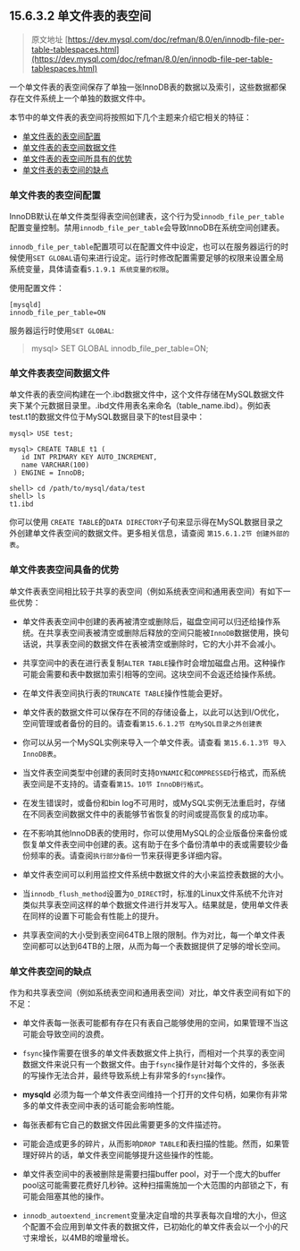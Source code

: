 ## 15.6.3.2 单文件表的表空间
> 原文地址 [https://dev.mysql.com/doc/refman/8.0/en/innodb-file-per-table-tablespaces.html](https://dev.mysql.com/doc/refman/8.0/en/innodb-file-per-table-tablespaces.html)

一个单文件表的表空间保存了单独一张InnoDB表的数据以及索引，这些数据都保存在文件系统上一个单独的数据文件中。

本节中的单文件表的表空间将按照如下几个主题来介绍它相关的特征：

- [单文件表的表空间配置](#单文件表的表空间配置)
- [单文件表的表空间数据文件](#单文件表表空间数据文件)
- [单文件表的表空间所具有的优势](#单文件表表空间具备的优势)
- [单文件表的表空间的缺点](#单文件表空间的缺点)

### 单文件表的表空间配置

InnoDB默认在单文件类型得表空间创建表，这个行为受`innodb_file_per_table`配置变量控制。禁用`innodb_file_per_table`会导致InnoDB在系统空间创建表。

`innodb_file_per_table`配置项可以在配置文件中设定，也可以在服务器运行的时候使用`SET GLOBAL`语句来进行设定。运行时修改配置需要足够的权限来设置全局系统变量，具体请查看`5.1.9.1 系统变量的权限`。

使用配置文件：

```
[mysqld]
innodb_file_per_table=ON
```

服务器运行时使用`SET GLOBAL`:

> mysql> SET GLOBAL innodb_file_per_table=ON;

### 单文件表表空间数据文件

单文件表的表空间构建在一个.ibd数据文件中，这个文件存储在MySQL数据文件夹下某个元数据目录里。.ibd文件用表名来命名（table_name.ibd）。例如表test.t1的数据文件位于MySQL数据目录下的test目录中：

```
mysql> USE test;  
  
mysql> CREATE TABLE t1 (
   id INT PRIMARY KEY AUTO_INCREMENT,
   name VARCHAR(100) 
 ) ENGINE = InnoDB; 
 
shell> cd /path/to/mysql/data/test
shell> ls 
t1.ibd
```

你可以使用 `CREATE TABLE`的`DATA DIRECTORY`子句来显示得在MySQL数据目录之外创建单文件表空间的数据文件。更多相关信息，请查阅 `第15.6.1.2节 创建外部的表`。


### 单文件表表空间具备的优势

单文件表表空间相比较于共享的表空间（例如系统表空间和通用表空间）有如下一些优势：

- 单文件表表空间中创建的表再被清空或删除后，磁盘空间可以归还给操作系统。在共享表空间表被清空或删除后释放的空间只能被`InnoDB`数据使用，换句话说，共享表空间的数据文件在表被清空或删除时，它的大小并不会减小。

- 共享空间中的表在进行表复制`ALTER TABLE`操作时会增加磁盘占用。这种操作可能会需要和表中数据加索引相等的空间。这块空间不会返还给操作系统。

- 在单文件表空间执行表的`TRUNCATE TABLE`操作性能会更好。

- 单文件表的数据文件可以保存在不同的存储设备上，以此可以达到I/O优化，空间管理或者备份的目的。请查看`第15.6.1.2节 在MySQL目录之外创建表`

- 你可以从另一个MySQL实例来导入一个单文件表。请查看 `第15.6.1.3节 导入InnoDB表`。

- 当文件表空间类型中创建的表同时支持`DYNAMIC`和`COMPRESSED`行格式，而系统表空间是不支持的。请查看`第15。10节 InnoDB行格式`。

- 在发生错误时，或备份和bin log不可用时，或MySQL实例无法重启时，存储在不同表空间数据文件中的表能够节省恢复的时间或提高恢复的成功率。

- 在不影响其他InnoDB表的使用时，你可以使用MySQL的企业版备份来备份或恢复单文件表空间中创建的表。这有助于在多个备份清单中的表或需要较少备份频率的表。请查阅`执行部分备份`一节来获得更多详细内容。


- 单文件表空间可以利用监控文件系统中数据文件的大小来监控表数据的大小。

- 当`innodb_flush_method`设置为`O_DIRECT`时，标准的Linux文件系统不允许对类似共享表空间这样的单个数据文件进行并发写入。结果就是，使用单文件表在同样的设置下可能会有性能上的提升。

- 共享表空间的大小受到表空间64TB上限的限制。作为对比，每一个单文件表空间都可以达到64TB的上限，从而为每一个表数据提供了足够的增长空间。


### 单文件表空间的缺点

作为和共享表空间（例如系统表空间和通用表空间）对比，单文件表空间有如下的不足：

- 单文件表每一张表可能都有存在只有表自己能够使用的空间，如果管理不当这可能会导致空间的浪费。

- `fsync`操作需要在很多的单文件表数据文件上执行，而相对一个共享的表空间数据文件来说只有一个数据文件。由于`fsync`操作是针对每个文件的，多张表的写操作无法合并，最终导致系统上有非常多的`fsync`操作。

- **mysqld** 必须为每一个单文件表空间维持一个打开的文件句柄，如果你有非常多的单文件表空间中表的话可能会影响性能。

- 每张表都有它自己的数据文件因此需要更多的文件描述符。

- 可能会造成更多的碎片，从而影响`DROP TABLE`和表扫描的性能。然而，如果管理好碎片的话，单文件表空间能够提升这些操作的性能。

- 单文件表空间中的表被删除是需要扫描buffer pool，对于一个庞大的buffer pool这可能需要花费好几秒钟。这种扫描需施加一个大范围的内部锁之下，有可能会阻塞其他的操作。

- `innodb_autoextend_increment`变量决定自增的共享表每次自增的大小，但这个配置不会应用到单文件表的数据文件，已初始化的单文件表会以一个小的尺寸来增长，以4MB的增量增长。